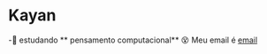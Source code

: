 # Kayan
-:woozy_face: estudando ** pensamento computacional** :dizzy_face:
Meu email é [email](kayan.hirosi@escola.pr.gov.br)
